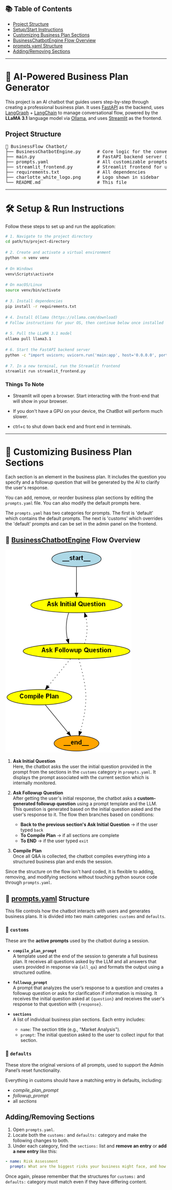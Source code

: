 ## 📚 Table of Contents

- [Project Structure](#project-structure)
- [Setup/Start Instructions](#setupstart-instructions)
- [Customizing Business Plan Sections](#🧩-customizing-business-plan-sections)
- [BusinessChatbotEngine Flow Overview](#📁-businesschatbotengine-flow-overview)
- [prompts.yaml Structure](#📁-promptsyaml-structure)
- [Adding/Removing Sections](#addingremoving-sections)
---

# 🧠 AI-Powered Business Plan Generator

This project is an AI chatbot that guides users step-by-step through creating a professional business plan. It uses [FastAPI](https://fastapi.tiangolo.com/) as the backend, uses [LangGraph](https://docs.langchain.com/langgraph/) + [LangChain](https://www.langchain.com/) to manage conversational flow, powered by the **LLaMA 3.1** language model via [Ollama](https://ollama.com/), and uses [Streamlit](https://streamlit.io/) as the frontend.


## Project Structure
<pre>
📁 BusinessFlow Chatbot/  
├── BusinessChatbotEngine.py      # Core logic for the conversational engine  
├── main.py                       # FastAPI backend server (defines /start and /step endpoints)  
├── prompts.yaml                  # All customizable prompts and business plan sections
├── streamlit_frontend.py         # Streamlit frontend for user interaction
├── requirements.txt              # All dependencies
├── charlotte_white_logo.png      # Logo shown in sidebar
└── README.md                     # This file
</pre>

---
# 🛠 Setup & Run Instructions

Follow these steps to set up and run the application:

```bash
# 1. Navigate to the project directory
cd path/to/project-directory

# 2. Create and activate a virtual environment
python -m venv venv

# On Windows
venv\Scripts\activate

# On macOS/Linux
source venv/bin/activate

# 3. Install dependencies
pip install -r requirements.txt

# 4. Install Ollama (https://ollama.com/download)
# Follow instructions for your OS, then continue below once installed

# 5. Pull the LLaMA 3.1 model
ollama pull llama3.1

# 6. Start the FastAPI backend server
python -c "import uvicorn; uvicorn.run('main:app', host='0.0.0.0', port=8000, workers=1)"

# 7. In a new terminal, run the Streamlit frontend
streamlit run streamlit_frontend.py
```

### Things To Note

- Streamlit will open a browser. Start interacting with the front-end that will show in your browser.

- If you don't have a GPU on your device, the ChatBot will perform much slower.

- ctrl+c to shut down back end and front end in terminals.  

---
# 🧩 Customizing Business Plan Sections

Each section is an element in the business plan. It includes the question you specify and a followup question that will be generated by the AI to clarify the user's response.

You can add, remove, or reorder business plan sections by editing the `prompts.yaml` file. You can also modify the default prompts here.

The `prompts.yaml` has two categories for prompts. The first is 'default' which contains the default prompts. The next is 'customs' which overrides the 'default' prompts and can be set in the admin panel on the frontend.

## 📁 [BusinessChatbotEngine](./BusinessChatbotEngine.py) Flow Overview

![ChatBot Flow](graph_flow.png)

1. **Ask Initial Question**  
   Here, the chatbot asks the user the initial question provided in the prompt from the sections in the `customs` category in `prompts.yaml`. It displays the prompt associated with the current section which is internally monitored.

2. **Ask Followup Question**  
   After getting the user's initial response, the chatbot asks a **custom-generated followup question** using a prompt template and the LLM. This question is generated based on the initial question asked and the user's response to it.
   The flow then branches based on conditions:
   - **Back to the previous section's Ask Initial Question** → if the user typed `back`
   - **To Compile Plan** → if all sections are complete
   - **To END** → if the user typed `exit`

3. **Compile Plan**  
   Once all Q&A is collected, the chatbot compiles everything into a structured business plan and ends the session.

Since the structure on the flow isn't hard coded, it is flexible to adding, removing, and modifying sections without touching python source code through `prompts.yaml`.

## 📁 [prompts.yaml](./prompts.yaml) Structure

This file controls how the chatbot interacts with users and generates business plans. It is divided into two main categories: `customs` and `defaults`.

### 🔹 `customs`

These are the **active prompts** used by the chatbot during a session.

- **`compile_plan_prompt`**  
  A template used at the end of the session to generate a full business plan. It receives all questions asked by the LLM and all answers that users provided in response via `{all_qa}` and formats the output using a structured outline.

- **`followup_prompt`**  
  A prompt that analyzes the user’s response to a question and creates a followup question or asks for clarification if information is missing. It receives the initial question asked at `{question}` and receives the user's response to that question with `{response}`.  

- **`sections`**  
  A list of individual business plan sections. Each entry includes:
  - `name`: The section title (e.g., "Market Analysis").
  - `prompt`: The initial question asked to the user to collect input for that section.

### 🔹 `defaults`

These store the original versions of all prompts, used to support the Admin Panel’s reset functionality.

Everything in customs should have a matching entry in defaults, including:
- *compile_plan_prompt*
- *followup_prompt*
- all *sections*  


## Adding/Removing Sections

1. Open `prompts.yaml`.
2. Locate both the `customs:` and `defaults:` category and make the following changes to both.
3. Under each category, find the `sections:` list and **remove an entry** or **add a new entry** like this:

```yaml
- name: Risk Assessment
  prompt: What are the biggest risks your business might face, and how will you mitigate them?
```

Once again, please remember that the structures for `customs:` and `defaults:` category must match even if they have differing content. 

